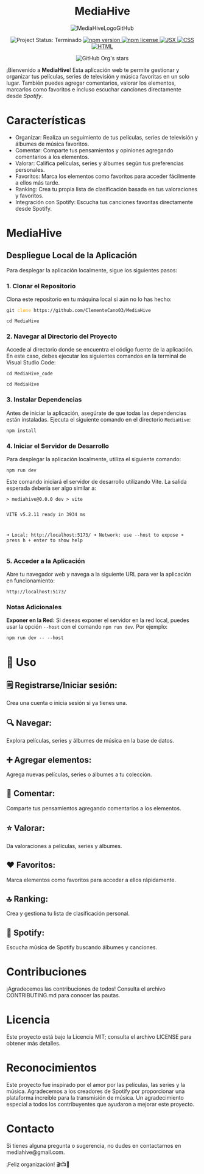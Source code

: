 <h1 align="center"> MediaHive</h1>

<p align="center">
  <img src="https://github.com/ClementeCano03/MediaHive/assets/124878375/8b90f7d0-51ca-45ad-af6f-9622a11cf025" alt="MediaHiveLogoGitHub">
</p>

<p align="center">
  <img src="https://img.shields.io/badge/STATUS-TERMINADO-blue" alt="Project Status: Terminado">
  <a href="https://npmjs.org/package/badge-maker">
    <img src="https://img.shields.io/npm/v/badge-maker.svg" alt="npm version">
  </a>
  <a href="https://npmjs.org/package/badge-maker">
    <img src="https://img.shields.io/npm/l/badge-maker.svg" alt="npm license">
  </a>
  <a href="https://npmjs.org/package/badge-maker">
    <img src="https://img.shields.io/badge/JSX-React-blueviolet" alt="JSX">
  </a>
  <a href="https://npmjs.org/package/badge-maker">
    <img src="https://img.shields.io/badge/CSS-3-blue" alt="CSS">
  </a>
  <a href="https://npmjs.org/package/badge-maker">
    <img src="https://img.shields.io/badge/HTML-5-orange" alt="HTML">
  </a>
</p>
  <p align="center">
    <img src="https://img.shields.io/github/stars/camilafernanda?style=social" alt="GitHub Org's stars">
  </p>

<div>¡Bienvenido a <strong>MediaHive</strong>! Esta aplicación web te permite gestionar y organizar tus películas, series de televisión y música favoritas en un solo lugar. También puedes agregar comentarios, valorar los elementos, marcarlos como favoritos e incluso escuchar canciones directamente desde <em>Spotify</em>.</div>

<h1>Características</h1>
<ul>
  <li>
    Organizar: Realiza un seguimiento de tus películas, series de televisión y álbumes de música favoritos.
  </li>
  
  <li>
    Comentar: Comparte tus pensamientos y opiniones agregando comentarios a los elementos.
  </li>
  
  <li>
    Valorar: Califica películas, series y álbumes según tus preferencias personales.
  </li>

  <li>
    Favoritos: Marca los elementos como favoritos para acceder fácilmente a ellos más tarde.
  </li>
  
  <li>
    Ranking: Crea tu propia lista de clasificación basada en tus valoraciones y favoritos.
  </li>
  
  <li>
    Integración con Spotify: Escucha tus canciones favoritas directamente desde Spotify.
  </li>
</ul>

<h1>MediaHive</h1>
    <h2>Despliegue Local de la Aplicación</h2>
    <p>Para desplegar la aplicación localmente, sigue los siguientes pasos:</p>
      <h3>1. Clonar el Repositorio</h3>
        <p>Clona este repositorio en tu máquina local si aún no lo has hecho:</p>
        <pre><code>git <span style="color: orange;">clone</span> https://github.com/ClementeCano03/MediaHive </code></pre>
        <pre><code>cd MediaHive </code></pre>
      <h3>2. Navegar al Directorio del Proyecto</h3>
        <p>Accede al directorio donde se encuentra el código fuente de la aplicación. En este caso, debes ejecutar los siguientes comandos en la terminal de Visual Studio Code:</p>
        <pre><code>cd MediaHive_code</code></pre>
        <pre><code>cd MediaHive</code></pre>
      <h3>3. Instalar Dependencias</h3>
        <p>Antes de iniciar la aplicación, asegúrate de que todas las dependencias están instaladas. Ejecuta el siguiente comando en el directorio <code>MediaHive</code>:</p>
        <pre><code>npm install</code></pre>
      <h3>4. Iniciar el Servidor de Desarrollo</h3>
        <p>Para desplegar la aplicación localmente, utiliza el siguiente comando:</p>
        <pre><code>npm run dev</code></pre>
        <p>Este comando iniciará el servidor de desarrollo utilizando Vite. La salida esperada debería ser algo similar a:</p>
        <pre><code>&gt; mediahive@0.0.0 dev &gt; vite

  VITE v5.2.11  ready in 3934 ms

  ➜  Local:   http://localhost:5173/
  ➜  Network: use --host to expose
  ➜  press h + enter to show help</code></pre>
  <h3>5. Acceder a la Aplicación</h3>
    <p>Abre tu navegador web y navega a la siguiente URL para ver la aplicación en funcionamiento:</p>
    <pre><code>http://localhost:5173/</code></pre>
  <h3>Notas Adicionales</h3>
    <p><strong>Exponer en la Red:</strong> Si deseas exponer el servidor en la red local, puedes usar la opción <code>--host</code> con el comando <code>npm run dev</code>. Por ejemplo:</p>
    <pre><code>npm run dev -- --host</code></pre>

<h1>🧰 Uso</h1>
<h2>🗒️ Registrarse/Iniciar sesión:</h2>
Crea una cuenta o inicia sesión si ya tienes una.
<h2>🔍 Navegar:</h2>
Explora películas, series y álbumes de música en la base de datos.
<h2>➕ Agregar elementos:</h2>
Agrega nuevas películas, series o álbumes a tu colección.
<h2>💬 Comentar:</h2>
Comparte tus pensamientos agregando comentarios a los elementos.
<h2>⭐ Valorar:</h2>
Da valoraciones a películas, series y álbumes.
<h2>❤️ Favoritos:</h2>
Marca elementos como favoritos para acceder a ellos rápidamente.
<h2>🔝 Ranking:</h2>
Crea y gestiona tu lista de clasificación personal.
<h2>🎵 Spotify:</h2>
Escucha música de Spotify buscando álbumes y canciones.

<h1>Contribuciones</h1>
¡Agradecemos las contribuciones de todos! Consulta el archivo CONTRIBUTING.md para conocer las pautas.

<h1>Licencia</h1>
Este proyecto está bajo la Licencia MIT; consulta el archivo LICENSE para obtener más detalles.

<h1>Reconocimientos</h1>
Este proyecto fue inspirado por el amor por las películas, las series y la música.
Agradecemos a los creadores de Spotify por proporcionar una plataforma increíble para la transmisión de música.
Un agradecimiento especial a todos los contribuyentes que ayudaron a mejorar este proyecto.

<h1>Contacto</h1>
Si tienes alguna pregunta o sugerencia, no dudes en contactarnos en mediahive@gmail.com.

¡Feliz organización! 🎬📺🎵
